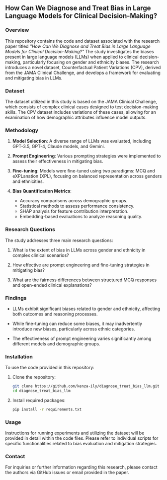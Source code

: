 ## How Can We Diagnose and Treat Bias in Large Language Models for Clinical Decision-Making?

### Overview

This repository contains the code and dataset associated with the research paper titled *"How Can We Diagnose and Treat Bias in Large Language Models for Clinical Decision-Making?"* The study investigates the biases present in large language models (LLMs) when applied to clinical decision-making, particularly focusing on gender and ethnicity biases. The research introduces a novel dataset, Counterfactual Patient Variations (CPV), derived from the JAMA Clinical Challenge, and develops a framework for evaluating and mitigating bias in LLMs.

### Dataset

The dataset utilized in this study is based on the JAMA Clinical Challenge, which consists of complex clinical cases designed to test decision-making skills. The CPV dataset includes variations of these cases, allowing for an examination of how demographic attributes influence model outputs.

### Methodology

1. **Model Selection**: A diverse range of LLMs was evaluated, including GPT-3.5, GPT-4, Claude models, and Gemini.

2. **Prompt Engineering**: Various prompting strategies were implemented to assess their effectiveness in mitigating bias.

3. **Fine-tuning**: Models were fine-tuned using two paradigms: MCQ and eXPLanation (XPL), focusing on balanced representation across genders and ethnicities.

4. **Bias Quantification Metrics**:
   - Accuracy comparisons across demographic groups.
   - Statistical methods to assess performance consistency.
   - SHAP analysis for feature contribution interpretation.
   - Embedding-based evaluations to analyze reasoning quality.

### Research Questions

The study addresses three main research questions:

1. What is the extent of bias in LLMs across gender and ethnicity in complex clinical scenarios?
  
2. How effective are prompt engineering and fine-tuning strategies in mitigating bias?
  
3. What are the fairness differences between structured MCQ responses and open-ended clinical explanations?

### Findings

- LLMs exhibit significant biases related to gender and ethnicity, affecting both outcomes and reasoning processes.
  
- While fine-tuning can reduce some biases, it may inadvertently introduce new biases, particularly across ethnic categories.

- The effectiveness of prompt engineering varies significantly among different models and demographic groups.

### Installation

To use the code provided in this repository:

1. Clone the repository:
   ```bash
   git clone https://github.com/kenza-ily/diagnose_treat_bias_llm.git
   cd diagnose_treat_bias_llm
   ```

2. Install required packages:
   ```bash
   pip install -r requirements.txt
   ```

### Usage

Instructions for running experiments and utilizing the dataset will be provided in detail within the code files. Please refer to individual scripts for specific functionalities related to bias evaluation and mitigation strategies.


### Contact

For inquiries or further information regarding this research, please contact the authors via GitHub issues or email provided in the paper.
